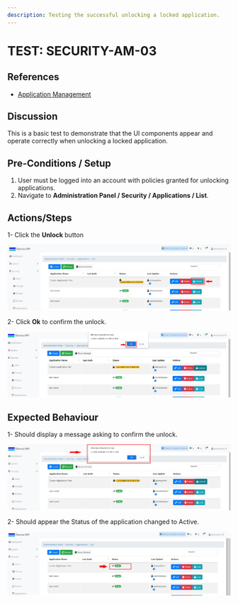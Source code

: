 ```yaml
---
description: Testing the successful unlocking a locked application.
---
```


# TEST: SECURITY-AM-03

## References

* [Application Management](../../../../../../../operations-1/system-administration/security-administration/application-management.md)

## Discussion

This is a basic test to demonstrate that the UI components appear and operate correctly when unlocking a locked application.

## Pre-Conditions / Setup

1. User must be logged into an account with policies granted for unlocking applications.
2. Navigate to **Administration Panel / Security / Applications / List**.

## Actions/Steps

1- Click the **Unlock** button

![](<../../../../../../../.gitbook/assets/10 (3).jpg>)

2- Click  **Ok** to confirm the unlock.

![](<../../../../../../../.gitbook/assets/12 (1).jpg>)

## Expected Behaviour

1- Should display a message asking to confirm the unlock.

![](../../../../../../../.gitbook/assets/11.jpg)

2- Should appear the Status of the application changed to Active.

![](<../../../../../../../.gitbook/assets/13 (1).jpg>)
